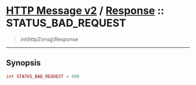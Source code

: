 # [HTTP Message v2](http2.md) / [Response](http2-Response.md) :: STATUS_BAD_REQUEST
 > im\http2\msg\Response
____

## Synopsis
```php
int STATUS_BAD_REQUEST = 400
```
